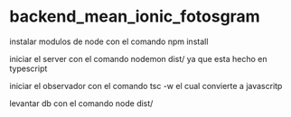 # backend_mean_ionic_fotosgram

instalar modulos de node con el comando npm install

iniciar el server con el comando nodemon dist/ ya que esta hecho en typescript

iniciar el observador con el comando tsc -w el cual convierte a javascritp

levantar db  con el comando node dist/
